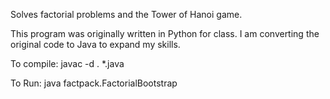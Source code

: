 Solves factorial problems and the Tower of Hanoi game.

This program was originally written in Python for class.  I am converting the original code to Java to expand my skills.

To compile:
javac -d . *.java

To Run:
java factpack.FactorialBootstrap
